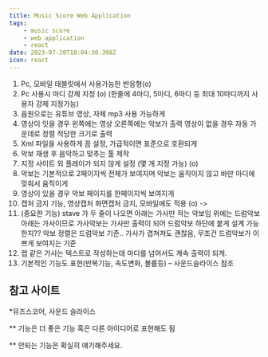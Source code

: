 ```yaml
---
title: Music Score Web Application
tags:
    - music score
    - web application
    - react
date: 2023-07-20T18:04:30.398Z
icon: react
---
```


1. Pc, 모바일 태블릿에서 사용가능한 반응형(o)
2. Pc 사용시 마디 강제 지정 (o) (한줄에 4마디, 5마디, 6마디 등 최대 10마디까지 사용자 강제 지정가능)
3. 음원으로는 유튜브 영상, 자체 mp3 사용 가능하게
4. 영상이 잇을 경우 왼쪽에는 영상 오른쪽에는 악보가 출력
   영상이 없을 경우 자동 가운데로 정렬 적당한 크기로 출력
5. Xml 파일을 사용하게 끔 설정, 가급적이면 표준으로 호환되게
6. 악보 재생 후 음악하고 맞추는 툴 제작
7. 지정 사이트 외 플레이가 되지 않게 설정 (몇 개 지정 가능) (o)
8. 악보는 기본적으로 2페이지씩 전체가 보여지며 악보는 움직이지 않고
   바만 마디에 맞춰서 움직이게
9. 영상이 있을 경우 악보 페이지를 한페이지씩 보여지게
10. 캡처 금지 기능, 영상캡처 화면캡처 금지, 모바일에도 적용 (o) ->
11. (중요한 기능) stave 가 두 줄이 나오면 아래는 가사만 적는 악보임
    위에는 드럼악보 아래는 가사이므로 가사악보는 가사만 출력이 되어 드럼악보 하단에 붙게 설계 가능한지??
    악보 정렬은 드럼악보 기준.. 가사가 겹쳐져도 괜찮음, 무조건 드럼악보가 이쁘게 보여지는 기준
12. 랩 같은 가사는 텍스트로 작성하는데 마디를 넘어서도 계속 출력이 되게.
13. 기본적인 기능도 표현(반복기능, 속도변화, 볼륨등) – 사운드슬라이스 참조

## 참고 사이트

*뮤즈스코어, 사운드 슬라이스

\*\* 기능은 더 좋은 기능 혹은 다른 아이디어로 표현해도 됨

\*\* 안되는 기능은 확실히 얘기해주세요.

